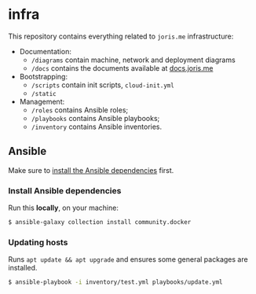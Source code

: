 # infra

This repository contains everything related to `joris.me` infrastructure:

- Documentation:
    - `/diagrams` contain machine, network and deployment diagrams
    - `/docs` contains the documents available at [docs.joris.me](https://docs.joris.me)
- Bootstrapping:
    - `/scripts` contain init scripts, `cloud-init.yml`
    - `/static`
- Management:
    - `/roles` contains Ansible roles;
    - `/playbooks` contains Ansible playbooks;
    - `/inventory` contains Ansible inventories.

## Ansible

Make sure to [install the Ansible dependencies](#install-ansible-dependencies) first.

### Install Ansible dependencies

Run this **locally**, on your machine:

```bash
$ ansible-galaxy collection install community.docker
```

### Updating hosts
Runs `apt update && apt upgrade` and ensures some general packages are installed.

```bash
$ ansible-playbook -i inventory/test.yml playbooks/update.yml
```
